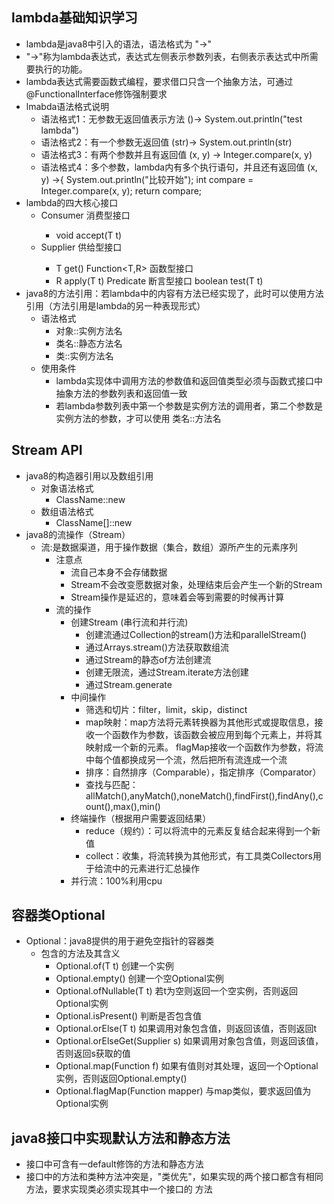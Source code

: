 ## lambda基础知识学习
* lambda是java8中引入的语法，语法格式为 "->"
* "->"称为lambda表达式，表达式左侧表示参数列表，右侧表示表达式中所需要执行的功能。
* lambda表达式需要函数式编程，要求借口只含一个抽象方法，可通过@FunctionalInterface修饰强制要求
* lmabda语法格式说明
     * 语法格式1：无参数无返回值表示方法
       ()-> System.out.println("test lambda")
     * 语法格式2：有一个参数无返回值
       (str)-> System.out.println(str)
     * 语法格式3：有两个参数并且有返回值
       (x, y) -> Integer.compare(x, y)
     * 语法格式4：多个参数，lambda内有多个执行语句，并且还有返回值
       (x, y) ->{
                 System.out.println("比较开始");
                 int compare = Integer.compare(x, y);
                 return compare;
* lambda的四大核心接口
    * Consumer<T> 消费型接口 
        * void accept(T t)
    * Supplier<T> 供给型接口
        * T get()
    Function<T,R> 函数型接口
        * R apply(T t)
    Predicate<T> 断言型接口
        boolean test(T t)  
* java8的方法引用：若lambda中的内容有方法已经实现了，此时可以使用方法引用（方法引用是lambda的另一种表现形式）
    * 语法格式
        * 对象::实例方法名
        * 类名::静态方法名
        * 类::实例方法名
    * 使用条件
        * lambda实现体中调用方法的参数值和返回值类型必须与函数式接口中抽象方法的参数列表和返回值一致
        * 若lambda参数列表中第一个参数是实例方法的调用者，第二个参数是实例方法的参数，才可以使用 类名::方法名
## Stream API
* java8的构造器引用以及数组引用
    * 对象语法格式
        * ClassName::new
    * 数组语法格式
        * ClassName[]::new
* java8的流操作（Stream）
    * 流:是数据渠道，用于操作数据（集合，数组）源所产生的元素序列
        * 注意点
            * 流自己本身不会存储数据
            * Stream不会改变愿数据对象，处理结束后会产生一个新的Stream
            * Stream操作是延迟的，意味着会等到需要的时候再计算
        * 流的操作
            * 创建Stream (串行流和并行流)
                * 创建流通过Collection的stream()方法和parallelStream()
                * 通过Arrays.stream()方法获取数组流
                * 通过Stream的静态of方法创建流
                * 创建无限流，通过Stream.iterate方法创建
                * 通过Stream.generate
            * 中间操作
                * 筛选和切片：filter，limit，skip，distinct
                * map映射：map方法将元素转换器为其他形式或提取信息，接收一个函数作为参数，该函数会被应用到每个元素上，并将其映射成一个新的元素。
                          flagMap接收一个函数作为参数，将流中每个值都换成另一个流，然后把所有流连成一个流
                * 排序：自然排序（Comparable），指定排序（Comparator）
                * 查找与匹配：allMatch(),anyMatch(),noneMatch(),findFirst(),findAny(),count(),max(),min()
            * 终端操作（根据用户需要返回结果）
                * reduce（规约）：可以将流中的元素反复结合起来得到一个新值
                * collect：收集，将流转换为其他形式，有工具类Collectors用于给流中的元素进行汇总操作
            * 并行流：100%利用cpu
            
## 容器类Optional
* Optional：java8提供的用于避免空指针的容器类
    * 包含的方法及其含义
        * Optional.of(T t) 创建一个实例
        * Optional.empty() 创建一个空Optional实例
        * Optional.ofNullable(T t) 若t为空则返回一个空实例，否则返回Optional实例
        * Optional.isPresent() 判断是否包含值
        * Optional.orElse(T t) 如果调用对象包含值，则返回该值，否则返回t
        * Optional.orElseGet(Supplier s) 如果调用对象包含值，则返回该值，否则返回s获取的值
        * Optional.map(Function f)  如果有值则对其处理，返回一个Optional实例，否则返回Optional.empty()
        * Optional.flagMap(Function mapper)  与map类似，要求返回值为Optional实例
            
## java8接口中实现默认方法和静态方法
*   接口中可含有一default修饰的方法和静态方法
*   接口中的方法和类种方法冲突是，"类优先"，如果实现的两个接口都含有相同方法，要求实现类必须实现其中一个接口的 方法
            
        
